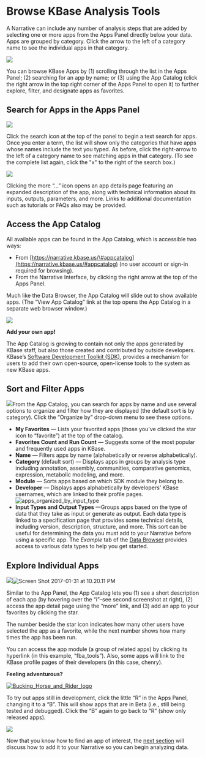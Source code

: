 # Browse KBase Analysis Tools

A Narrative can include any number of analysis steps that are added by selecting one or more apps from the Apps Panel directly below your data. Apps are grouped by category. Click the arrow to the left of a category name to see the individual apps in that category.

![](../../.gitbook/assets/app-panel-open.png)

You can browse KBase Apps by \(1\) scrolling through the list in the Apps Panel; \(2\) searching for an app by name; or \(3\) using the App Catalog \(click the right arrow in the top right corner of the Apps Panel to open it\) to further explore, filter, and designate apps as favorites.

## **Search for Apps in the Apps Panel**

![](../../.gitbook/assets/screen-shot-2017-11-28-at-3.03.38-pm.png)

Click the search icon at the top of the panel to begin a text search for apps. Once you enter a term, the list will show only the categories that have apps whose names include the text you typed. As before, click the right-arrow to the left of a category name to see matching apps in that category. \(To see the complete list again, click the "x" to the right of the search box.\)

![](../../.gitbook/assets/screen-shot-2017-11-28-at-3.05.09-pm.png)

Clicking the more “…” icon opens an app details page featuring an expanded description of the app, along with technical information about its inputs, outputs, parameters, and more. Links to additional documentation such as tutorials or FAQs also may be provided.

## **Access the App Catalog**

All available apps can be found in the App Catalog, which is accessible two ways:

* From [https://narrative.kbase.us/\#appcatalog](https://narrative.kbase.us/#appcatalog) \(no user account or sign-in required for browsing\).
* From the Narrative Interface, by clicking the right arrow at the top of the Apps Panel.

Much like the Data Browser, the App Catalog will slide out to show available apps. \(The “View App Catalog” link at the top opens the App Catalog in a separate web browser window.\)

![](../../.gitbook/assets/screen-shot-2017-01-31-at-10.08.43-pm.png)

**Add your own app!**

The App Catalog is growing to contain not only the apps generated by KBase staff, but also those created and contributed by outside developers. KBase’s [Software Development Toolkit \(SDK\)](../../developing-apps-1/develop.md), provides a mechanism for users to add their own open-source, open-license tools to the system as new KBase apps.

## **Sort and Filter Apps**

[![](../../.gitbook/assets/screen-shot-2017-01-31-at-10.11.24-pm.png)](https://kbase.us/wp-content/uploads/2014/12/Screen-Shot-2017-01-31-at-10.11.24-PM.png)From the App Catalog, you can search for apps by name and use several options to organize and filter how they are displayed \(the default sort is by category\). Click the “Organize by” drop-down menu to see these options.

* **My Favorites** — Lists your favorited apps \(those you’ve clicked the star icon to “favorite”\) at the top of the catalog.
* **Favorites Count and Run Count** — Suggests some of the most popular and frequently used apps in KBase.
* **Name** — Filters apps by name \(alphabetically or reverse alphabetically\).
* **Category** \(default sort\) — Displays apps in groups by analysis type including annotation, assembly, communities, comparative genomics, expression, metabolic modeling, and more.
* **Module** — Sorts apps based on which SDK module they belong to.
* **Developer** — Displays apps alphabetically by developers’ KBase usernames, which are linked to their profile pages. ![apps\_organized\_by\_input\_type](../../.gitbook/assets/apps_organized_by_input_type-300x230.png)
* **Input Types and Output Types** —Groups apps based on the type of data that they take as input or generate as output. Each data type is linked to a specification page that provides some technical details, including version, description, structure, and more. This sort can be useful for determining the data you must add to your Narrative before using a specific app. The _Example_ tab of the [Data Browser](add-data-to-your-narrative.md) provides access to various data types to help you get started.

## **Explore Individual Apps**

![](../../.gitbook/assets/screen-shot-2017-01-31-at-10.20.03-pm.png)![Screen Shot 2017-01-31 at 10.20.11 PM](../../.gitbook/assets/screen-shot-2017-01-31-at-10.20.11-pm.png)

Similar to the App Panel, the App Catalog lets you \(1\) see a short description of each app \(by hovering over the “i”–see second screenshot at right\), \(2\) access the app detail page using the “more” link, and \(3\) add an app to your favorites by clicking the star.

The number beside the star icon indicates how many other users have selected the app as a favorite, while the next number shows how many times the app has been run.

You can access the app module \(a group of related apps\) by clicking its hyperlink \(in this example, “fba\_tools”\). Also, some apps will link to the KBase profile pages of their developers \(in this case, chenry\).

**Feeling adventurous?**

[![Bucking\_Horse\_and\_Rider\_logo](../../.gitbook/assets/bucking_horse_and_rider_logo.png)](https://kbase.us/wp-content/uploads/2014/12/Bucking_Horse_and_Rider_logo.png)

To try out apps still in development, click the little “R” in the Apps Panel, changing it to a “B”. This will show apps that are in Beta \(i.e., still being tested and debugged\). Click the “B” again to go back to “R” \(show only released apps\).

![](../../.gitbook/assets/betaapps_menu%20%283%29.png)

Now that you know how to find an app of interest, the [next section](analyze-data-using-kbase-apps.md) will discuss how to add it to your Narrative so you can begin analyzing data.

